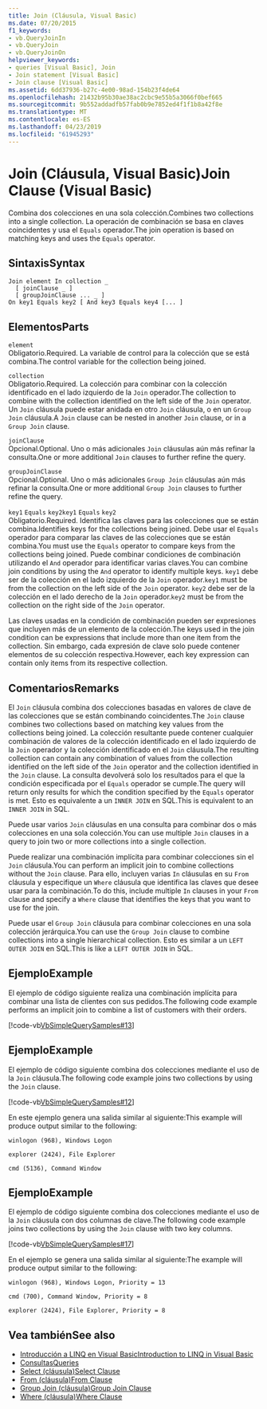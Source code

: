 ```yaml
---
title: Join (Cláusula, Visual Basic)
ms.date: 07/20/2015
f1_keywords:
- vb.QueryJoinIn
- vb.QueryJoin
- vb.QueryJoinOn
helpviewer_keywords:
- queries [Visual Basic], Join
- Join statement [Visual Basic]
- Join clause [Visual Basic]
ms.assetid: 6dd37936-b27c-4e00-98ad-154b23f4de64
ms.openlocfilehash: 21432b95b30ae38ac2cbc9e55b5a3066f0bef665
ms.sourcegitcommit: 9b552addadfb57fab0b9e7852ed4f1f1b8a42f8e
ms.translationtype: MT
ms.contentlocale: es-ES
ms.lasthandoff: 04/23/2019
ms.locfileid: "61945293"
---
```

# <a name="join-clause-visual-basic"></a><span data-ttu-id="90617-102">Join (Cláusula, Visual Basic)</span><span class="sxs-lookup"><span data-stu-id="90617-102">Join Clause (Visual Basic)</span></span>
<span data-ttu-id="90617-103">Combina dos colecciones en una sola colección.</span><span class="sxs-lookup"><span data-stu-id="90617-103">Combines two collections into a single collection.</span></span> <span data-ttu-id="90617-104">La operación de combinación se basa en claves coincidentes y usa el `Equals` operador.</span><span class="sxs-lookup"><span data-stu-id="90617-104">The join operation is based on matching keys and uses the `Equals` operator.</span></span>  
  
## <a name="syntax"></a><span data-ttu-id="90617-105">Sintaxis</span><span class="sxs-lookup"><span data-stu-id="90617-105">Syntax</span></span>  
  
```  
Join element In collection _  
  [ joinClause _ ]   
  [ groupJoinClause ... _ ]   
On key1 Equals key2 [ And key3 Equals key4 [... ]  
```  
  
## <a name="parts"></a><span data-ttu-id="90617-106">Elementos</span><span class="sxs-lookup"><span data-stu-id="90617-106">Parts</span></span>  
 `element`  
 <span data-ttu-id="90617-107">Obligatorio.</span><span class="sxs-lookup"><span data-stu-id="90617-107">Required.</span></span> <span data-ttu-id="90617-108">La variable de control para la colección que se está combina.</span><span class="sxs-lookup"><span data-stu-id="90617-108">The control variable for the collection being joined.</span></span>  
  
 `collection`  
 <span data-ttu-id="90617-109">Obligatorio.</span><span class="sxs-lookup"><span data-stu-id="90617-109">Required.</span></span> <span data-ttu-id="90617-110">La colección para combinar con la colección identificado en el lado izquierdo de la `Join` operador.</span><span class="sxs-lookup"><span data-stu-id="90617-110">The collection to combine with the collection identified on the left side of the `Join` operator.</span></span> <span data-ttu-id="90617-111">Un `Join` cláusula puede estar anidada en otro `Join` cláusula, o en un `Group Join` cláusula.</span><span class="sxs-lookup"><span data-stu-id="90617-111">A `Join` clause can be nested in another `Join` clause, or in a `Group Join` clause.</span></span>  
  
 `joinClause`  
 <span data-ttu-id="90617-112">Opcional.</span><span class="sxs-lookup"><span data-stu-id="90617-112">Optional.</span></span> <span data-ttu-id="90617-113">Uno o más adicionales `Join` cláusulas aún más refinar la consulta.</span><span class="sxs-lookup"><span data-stu-id="90617-113">One or more additional `Join` clauses to further refine the query.</span></span>  
  
 `groupJoinClause`  
 <span data-ttu-id="90617-114">Opcional.</span><span class="sxs-lookup"><span data-stu-id="90617-114">Optional.</span></span> <span data-ttu-id="90617-115">Uno o más adicionales `Group Join` cláusulas aún más refinar la consulta.</span><span class="sxs-lookup"><span data-stu-id="90617-115">One or more additional `Group Join` clauses to further refine the query.</span></span>  
  
 <span data-ttu-id="90617-116">`key1` `Equals` `key2`</span><span class="sxs-lookup"><span data-stu-id="90617-116">`key1` `Equals` `key2`</span></span>  
 <span data-ttu-id="90617-117">Obligatorio.</span><span class="sxs-lookup"><span data-stu-id="90617-117">Required.</span></span> <span data-ttu-id="90617-118">Identifica las claves para las colecciones que se están combina.</span><span class="sxs-lookup"><span data-stu-id="90617-118">Identifies keys for the collections being joined.</span></span> <span data-ttu-id="90617-119">Debe usar el `Equals` operador para comparar las claves de las colecciones que se están combina.</span><span class="sxs-lookup"><span data-stu-id="90617-119">You must use the `Equals` operator to compare keys from the collections being joined.</span></span> <span data-ttu-id="90617-120">Puede combinar condiciones de combinación utilizando el `And` operador para identificar varias claves.</span><span class="sxs-lookup"><span data-stu-id="90617-120">You can combine join conditions by using the `And` operator to identify multiple keys.</span></span> <span data-ttu-id="90617-121">`key1` debe ser de la colección en el lado izquierdo de la `Join` operador.</span><span class="sxs-lookup"><span data-stu-id="90617-121">`key1` must be from the collection on the left side of the `Join` operator.</span></span> <span data-ttu-id="90617-122">`key2` debe ser de la colección en el lado derecho de la `Join` operador.</span><span class="sxs-lookup"><span data-stu-id="90617-122">`key2` must be from the collection on the right side of the `Join` operator.</span></span>  
  
 <span data-ttu-id="90617-123">Las claves usadas en la condición de combinación pueden ser expresiones que incluyen más de un elemento de la colección.</span><span class="sxs-lookup"><span data-stu-id="90617-123">The keys used in the join condition can be expressions that include more than one item from the collection.</span></span> <span data-ttu-id="90617-124">Sin embargo, cada expresión de clave solo puede contener elementos de su colección respectiva.</span><span class="sxs-lookup"><span data-stu-id="90617-124">However, each key expression can contain only items from its respective collection.</span></span>  
  
## <a name="remarks"></a><span data-ttu-id="90617-125">Comentarios</span><span class="sxs-lookup"><span data-stu-id="90617-125">Remarks</span></span>  
 <span data-ttu-id="90617-126">El `Join` cláusula combina dos colecciones basadas en valores de clave de las colecciones que se están combinando coincidentes.</span><span class="sxs-lookup"><span data-stu-id="90617-126">The `Join` clause combines two collections based on matching key values from the collections being joined.</span></span> <span data-ttu-id="90617-127">La colección resultante puede contener cualquier combinación de valores de la colección identificado en el lado izquierdo de la `Join` operador y la colección identificado en el `Join` cláusula.</span><span class="sxs-lookup"><span data-stu-id="90617-127">The resulting collection can contain any combination of values from the collection identified on the left side of the `Join` operator and the collection identified in the `Join` clause.</span></span> <span data-ttu-id="90617-128">La consulta devolverá solo los resultados para el que la condición especificada por el `Equals` operador se cumple.</span><span class="sxs-lookup"><span data-stu-id="90617-128">The query will return only results for which the condition specified by the `Equals` operator is met.</span></span> <span data-ttu-id="90617-129">Esto es equivalente a un `INNER JOIN` en SQL.</span><span class="sxs-lookup"><span data-stu-id="90617-129">This is equivalent to an `INNER JOIN` in SQL.</span></span>  
  
 <span data-ttu-id="90617-130">Puede usar varios `Join` cláusulas en una consulta para combinar dos o más colecciones en una sola colección.</span><span class="sxs-lookup"><span data-stu-id="90617-130">You can use multiple `Join` clauses in a query to join two or more collections into a single collection.</span></span>  
  
 <span data-ttu-id="90617-131">Puede realizar una combinación implícita para combinar colecciones sin el `Join` cláusula.</span><span class="sxs-lookup"><span data-stu-id="90617-131">You can perform an implicit join to combine collections without the `Join` clause.</span></span> <span data-ttu-id="90617-132">Para ello, incluyen varias `In` cláusulas en su `From` cláusula y especifique un `Where` cláusula que identifica las claves que desee usar para la combinación.</span><span class="sxs-lookup"><span data-stu-id="90617-132">To do this, include multiple `In` clauses in your `From` clause and specify a `Where` clause that identifies the keys that you want to use for the join.</span></span>  
  
 <span data-ttu-id="90617-133">Puede usar el `Group Join` cláusula para combinar colecciones en una sola colección jerárquica.</span><span class="sxs-lookup"><span data-stu-id="90617-133">You can use the `Group Join` clause to combine collections into a single hierarchical collection.</span></span> <span data-ttu-id="90617-134">Esto es similar a un `LEFT OUTER JOIN` en SQL.</span><span class="sxs-lookup"><span data-stu-id="90617-134">This is like a `LEFT OUTER JOIN` in SQL.</span></span>  
  
## <a name="example"></a><span data-ttu-id="90617-135">Ejemplo</span><span class="sxs-lookup"><span data-stu-id="90617-135">Example</span></span>  
 <span data-ttu-id="90617-136">El ejemplo de código siguiente realiza una combinación implícita para combinar una lista de clientes con sus pedidos.</span><span class="sxs-lookup"><span data-stu-id="90617-136">The following code example performs an implicit join to combine a list of customers with their orders.</span></span>  
  
 [!code-vb[VbSimpleQuerySamples#13](~/samples/snippets/visualbasic/VS_Snippets_VBCSharp/VbSimpleQuerySamples/VB/QuerySamples1.vb#13)]  
  
## <a name="example"></a><span data-ttu-id="90617-137">Ejemplo</span><span class="sxs-lookup"><span data-stu-id="90617-137">Example</span></span>  
 <span data-ttu-id="90617-138">El ejemplo de código siguiente combina dos colecciones mediante el uso de la `Join` cláusula.</span><span class="sxs-lookup"><span data-stu-id="90617-138">The following code example joins two collections by using the `Join` clause.</span></span>  
  
 [!code-vb[VbSimpleQuerySamples#12](~/samples/snippets/visualbasic/VS_Snippets_VBCSharp/VbSimpleQuerySamples/VB/QuerySamples2.vb#12)]  
  
 <span data-ttu-id="90617-139">En este ejemplo genera una salida similar al siguiente:</span><span class="sxs-lookup"><span data-stu-id="90617-139">This example will produce output similar to the following:</span></span>  
  
 `winlogon (968), Windows Logon`  
  
 `explorer (2424), File Explorer`  
  
 `cmd (5136), Command Window`  
  
## <a name="example"></a><span data-ttu-id="90617-140">Ejemplo</span><span class="sxs-lookup"><span data-stu-id="90617-140">Example</span></span>  
 <span data-ttu-id="90617-141">El ejemplo de código siguiente combina dos colecciones mediante el uso de la `Join` cláusula con dos columnas de clave.</span><span class="sxs-lookup"><span data-stu-id="90617-141">The following code example joins two collections by using the `Join` clause with two key columns.</span></span>  
  
 [!code-vb[VbSimpleQuerySamples#17](~/samples/snippets/visualbasic/VS_Snippets_VBCSharp/VbSimpleQuerySamples/VB/QuerySamples3.vb#17)]  
  
 <span data-ttu-id="90617-142">En el ejemplo se genera una salida similar al siguiente:</span><span class="sxs-lookup"><span data-stu-id="90617-142">The example will produce output similar to the following:</span></span>  
  
 `winlogon (968), Windows Logon, Priority = 13`  
  
 `cmd (700), Command Window, Priority = 8`  
  
 `explorer (2424), File Explorer, Priority = 8`  
  
## <a name="see-also"></a><span data-ttu-id="90617-143">Vea también</span><span class="sxs-lookup"><span data-stu-id="90617-143">See also</span></span>

- [<span data-ttu-id="90617-144">Introducción a LINQ en Visual Basic</span><span class="sxs-lookup"><span data-stu-id="90617-144">Introduction to LINQ in Visual Basic</span></span>](../../../visual-basic/programming-guide/language-features/linq/introduction-to-linq.md)
- [<span data-ttu-id="90617-145">Consultas</span><span class="sxs-lookup"><span data-stu-id="90617-145">Queries</span></span>](../../../visual-basic/language-reference/queries/index.md)
- [<span data-ttu-id="90617-146">Select (cláusula)</span><span class="sxs-lookup"><span data-stu-id="90617-146">Select Clause</span></span>](../../../visual-basic/language-reference/queries/select-clause.md)
- [<span data-ttu-id="90617-147">From (cláusula)</span><span class="sxs-lookup"><span data-stu-id="90617-147">From Clause</span></span>](../../../visual-basic/language-reference/queries/from-clause.md)
- [<span data-ttu-id="90617-148">Group Join (cláusula)</span><span class="sxs-lookup"><span data-stu-id="90617-148">Group Join Clause</span></span>](../../../visual-basic/language-reference/queries/group-join-clause.md)
- [<span data-ttu-id="90617-149">Where (cláusula)</span><span class="sxs-lookup"><span data-stu-id="90617-149">Where Clause</span></span>](../../../visual-basic/language-reference/queries/where-clause.md)
